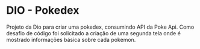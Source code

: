 # DIO - Pokedex

Projeto da Dio para criar uma pokedex, consumindo API da Poke Api. Como desafio de código foi solicitado a criação de uma segunda tela onde é mostrado informações básica sobre cada pokemon.

